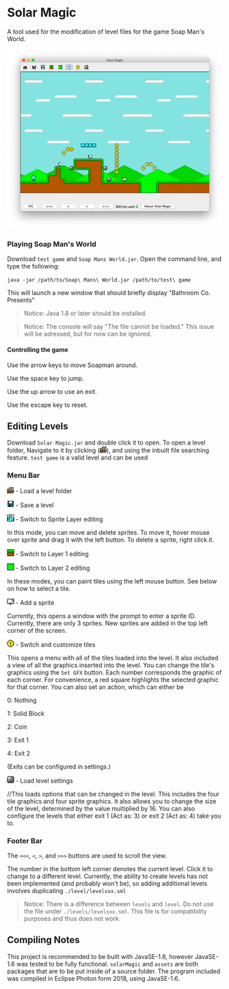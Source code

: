 # Solar Magic
  A tool used for the modification of level files for 
  the game Soap Man's World.
  
![editor.png](./preview/editor.png)
  
  
### Playing Soap Man's World
Download `test game` and `Soap Mans World.jar`. Open the command line, and type the following:

`java -jar /path/to/Soap\ Mans\ World.jar /path/to/test\ game`

This will launch a new window that should briefly display "Bathroom Co. Presents"

>Notice: Java 1.8 or later should be installed.

>Notice: The console will say "The file cannot be loaded." This issue will be adressed, but for now can be ignored.
#### Controlling the game

Use the arrow keys to move Soapman around.

Use the space key to jump.

Use the up arrow to use an exit.

Use the escape key to reset.

## Editing Levels
Download `Solar Magic.jar` and double click it to open. 
To open a level folder, Navigate to it by clicking (![rrrr.png](./preview/load.png)), and using the inbuilt file searching feature. `test game` is a valid level and can be used

### Menu Bar

![load.png](./preview/load.png) - Load a level folder

![save.png](./preview/save.png) - Save a level

![ls.png](./preview/ls.png) - Switch to Sprite Layer editing

In this mode, you can move and delete sprites. To move it, hover mouse over sprite and drag it with the left button. To delete a sprite, right click it.

![l1.png](./preview/l1.png) - Switch to Layer 1 editing

![l2.png](./preview/l2.png) - Switch to Layer 2 editing

In these modes, you can paint tiles using the left mouse button. See below on how to select a tile.

![sprite.png](./preview/sprite.png) - Add a sprite

Currently, this opens a window with the prompt to enter a sprite ID. Currently, there are only 3 sprites. New sprites are added in the top left corner of the screen.

![tiles.png](./preview/tiles.png) - Switch and customize tiles

This opens a menu with all of the tiles loaded into the level. It also included a view of all the graphics inserted into the level.
You can change the tile's graphics using the `Set GFX` button. Each number corresponds the graphic of each corner. 
For convenience, a red square highlights the selected graphic for that corner. You can also set an action, which can either be

0: Nothing

1: Solid Block

2: Coin

3: Exit 1

4: Exit 2 

(Exits can be configured in settings.)


![options.png](./preview/options.png) - Load level settings

//This loads options that can be changed in the level. This includes the four tile graphics and four sprite graphics.
It also allows you to change the size of the level, determined by the value multiplied by 16. You can also configure
the levels that either exit 1 (Act as: 3) or exit 2 (Act as: 4) take you to.

### Footer Bar

The `<<<`, `<`, `>`, and `>>>` buttons are used to scroll the view. 

The number in the bottom left corner denotes the current level. Click it to change to a different level. Currently, the ability
to create levels has not been implemented (and probably won't be), so adding additional levels involves duplicating `./level/levelxxx.sml`

>Notice: There is a 
>difference between `levels` and `level`. Do not use the file under `./levels/levelxxx.sml`. This file is for compatibility purposes and thus does not work. 

## Compiling Notes
This project is recommended to be built with JavaSE-1.8, however JavaSE-1.6 was tested to be fully functional. `solarMagic` and `assets` are
both packages that are to be put inside of a source folder. The program included was compiled in Eclipse Photon form 2018, using JavaSE-1.6.
